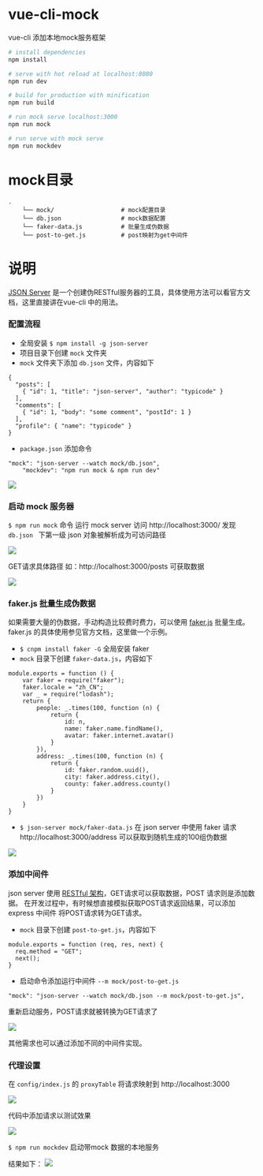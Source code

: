 # vue-cli-mock
vue-cli 添加本地mock服务框架

``` bash
# install dependencies
npm install

# serve with hot reload at localhost:8080
npm run dev

# build for production with minification
npm run build

# run mock serve localhost:3000
npm run mock

# run serve with mock serve
npm run mockdev
```

# mock目录
```
.
	└── mock/					# mock配置目录
    └── db.json					# mock数据配置
    └── faker-data.js			# 批量生成伪数据
    └── post-to-get.js			# post映射为get中间件
```

# 说明
[JSON Server](https://github.com/typicode/json-server) 是一个创建伪RESTful服务器的工具，具体使用方法可以看官方文档，这里直接讲在vue-cli 中的用法。
### 配置流程
- 全局安装 ``$ npm install -g json-server``
- 项目目录下创建 ``mock`` 文件夹
- ``mock`` 文件夹下添加 ``db.json`` 文件，内容如下

```
{
  "posts": [
    { "id": 1, "title": "json-server", "author": "typicode" }
  ],
  "comments": [
    { "id": 1, "body": "some comment", "postId": 1 }
  ],
  "profile": { "name": "typicode" }
}
```
- ``package.json`` 添加命令
```
"mock": "json-server --watch mock/db.json",
    "mockdev": "npm run mock & npm run dev"
```
![](http://upload-images.jianshu.io/upload_images/1651860-419846b1d54d3d24.png?imageMogr2/auto-orient/strip%7CimageView2/2/w/1240)

### 启动 mock 服务器
``$ npm run mock`` 命令 运行 mock server
访问 http://localhost:3000/
发现 ``db.json `` 下第一级 json 对象被解析成为可访问路径

![](http://upload-images.jianshu.io/upload_images/1651860-349bfc482aba7065.png?imageMogr2/auto-orient/strip%7CimageView2/2/w/1240)

GET请求具体路径 如：http://localhost:3000/posts 可获取数据

![](http://upload-images.jianshu.io/upload_images/1651860-8150da6fd1f6bd54.png?imageMogr2/auto-orient/strip%7CimageView2/2/w/1240)

### faker.js 批量生成伪数据
如果需要大量的伪数据，手动构造比较费时费力，可以使用 [faker.js](https://github.com/Marak/faker.js) 批量生成。faker.js 的具体使用参见官方文档，这里做一个示例。
- ``$ cnpm install faker -G`` 全局安装 faker
-  ``mock`` 目录下创建 ``faker-data.js``，内容如下
```
module.exports = function () {
    var faker = require("faker");
    faker.locale = "zh_CN";
    var _ = require("lodash");
    return {
        people: _.times(100, function (n) {
            return {
                id: n,
                name: faker.name.findName(),
                avatar: faker.internet.avatar()
            }
        }),
        address: _.times(100, function (n) {
            return {
                id: faker.random.uuid(),
                city: faker.address.city(),
                county: faker.address.county()
            }
        })
    }
}
```
- ``$ json-server mock/faker-data.js`` 在 json server 中使用 faker
请求 http://localhost:3000/address 可以获取到随机生成的100组伪数据

![](http://upload-images.jianshu.io/upload_images/1651860-3a978cbe0d6f3c11.png?imageMogr2/auto-orient/strip%7CimageView2/2/w/1240)


### 添加中间件
json server 使用 [RESTful 架构](http://www.ruanyifeng.com/blog/2011/09/restful)，GET请求可以获取数据，POST 请求则是添加数据。
在开发过程中，有时候想直接模拟获取POST请求返回结果，可以添加 express 中间件 将POST请求转为GET请求。
- ``mock`` 目录下创建 ``post-to-get.js``，内容如下
```
module.exports = function (req, res, next) {
  req.method = "GET";
  next();
}
```
- 启动命令添加运行中间件 ``--m mock/post-to-get.js``
```
"mock": "json-server --watch mock/db.json --m mock/post-to-get.js",
```

重新启动服务，POST请求就被转换为GET请求了

![](http://upload-images.jianshu.io/upload_images/1651860-d62321826379a90a.png?imageMogr2/auto-orient/strip%7CimageView2/2/w/1240)

其他需求也可以通过添加不同的中间件实现。

### 代理设置
在 ``config/index.js`` 的 ``proxyTable`` 将请求映射到 http://localhost:3000

![](http://upload-images.jianshu.io/upload_images/1651860-1629801bae740557.png?imageMogr2/auto-orient/strip%7CimageView2/2/w/1240)

代码中添加请求以测试效果

![](http://upload-images.jianshu.io/upload_images/1651860-0206a52db3368cfc.png?imageMogr2/auto-orient/strip%7CimageView2/2/w/1240)


``$ npm run mockdev`` 启动带mock 数据的本地服务

结果如下：
![](http://upload-images.jianshu.io/upload_images/1651860-da5fcadfbd4a7f7d.png?imageMogr2/auto-orient/strip%7CimageView2/2/w/1240)